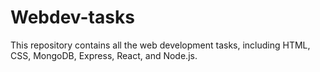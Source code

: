 # Webdev-tasks

This repository contains all the web development tasks, including HTML, CSS, MongoDB, Express, React, and Node.js.
